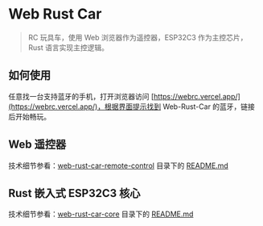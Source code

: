 # Web Rust Car

> RC 玩具车，使用 Web 浏览器作为遥控器，ESP32C3 作为主控芯片，Rust 语言实现主控逻辑。

## 如何使用

任意找一台支持蓝牙的手机，打开浏览器访问 [https://webrc.vercel.app/](https://webrc.vercel.app/)，根据界面提示找到 Web-Rust-Car 的蓝牙，链接后开始畅玩。

## Web 遥控器

技术细节参看：[web-rust-car-remote-control](./web-rust-car-remote-control/) 目录下的 [README.md](./web-rust-car-remote-control/)

## Rust 嵌入式 ESP32C3 核心

技术细节参看：[web-rust-car-core](./web-rust-car-core/) 目录下的 [README.md](./web-rust-car-core/)

